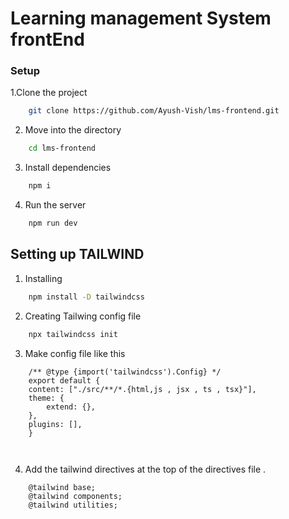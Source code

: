# Learning management System frontEnd 

### Setup 

1.Clone the project 

```bash
    git clone https://github.com/Ayush-Vish/lms-frontend.git
```
2. Move into the directory

```bash
    cd lms-frontend
```
3. Install dependencies

```bash
    npm i 
```

4. Run the server 
```bash
    npm run dev 
```

## Setting up TAILWIND

1. Installing

```bash
    npm install -D tailwindcss
```
2. Creating Tailwing config file 

```bash
    npx tailwindcss init

```

3. Make config file like this 

```
    /** @type {import('tailwindcss').Config} */
    export default {
    content: ["./src/**/*.{html,js , jsx , ts , tsx}"],
    theme: {
        extend: {},
    },
    plugins: [],
    }

        
```
4. Add the tailwind directives at the top of the directives file . 

```
    @tailwind base;
    @tailwind components;
    @tailwind utilities;
```
